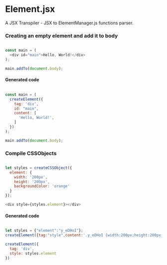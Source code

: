 # Element.jsx
A JSX Transpiler - JSX to ElementManager.js functions parser.

### Creating an empty element and add it to body
```javascript

const main = (
  <div id="main">Hello, World!</div>
);

main.addTo(document.body);

```
#### Generated code
```javascript

const main = (
  createElement({
    tag: 'div',
    id: "main",
    content: [
      'Hello, World!',
    ]
  })
);

main.addTo(document.body);

```

### Compile CSSObjects

```javascript

let styles = createCSSObject({
  element: {
    width: '200px',
    height: '200px',
    backgroundColor: 'orange'
  }
});

<div style={styles.element}></div>

```
#### Generated code
```javascript

let styles = {"element":"y_eDHoI"};
createElement({tag:"style",content:'.y_eDHoI {width:200px;height:200px;background-color:orange;} '}).addTo(document.head);

createElement({
  tag: 'div',
  style: styles.element
})

```
